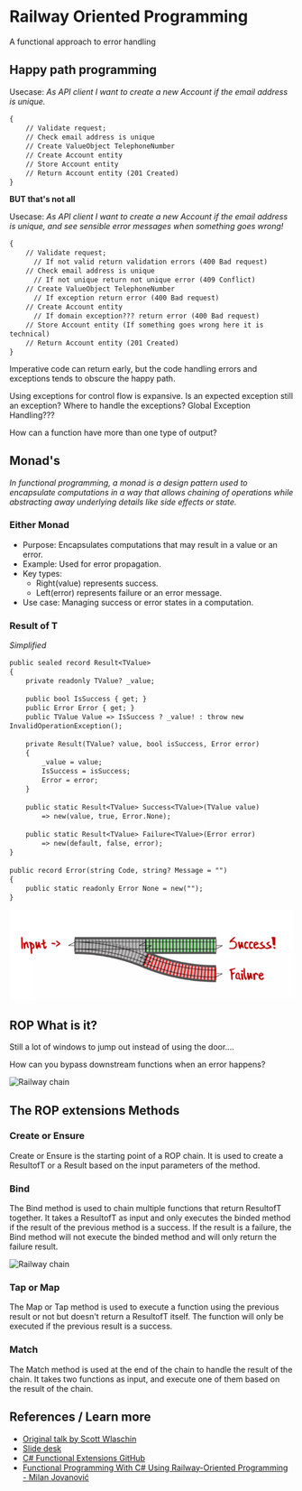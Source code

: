 # Railway Oriented Programming
A functional approach to error handling

## Happy path programming
Usecase: *As API client I want to create a new Account if the email address is unique.*
```
{
    // Validate request;
    // Check email address is unique
    // Create ValueObject TelephoneNumber
    // Create Account entity
    // Store Account entity
    // Return Account entity (201 Created)
}
```
**BUT that's not all**

Usecase: *As API client I want to create a new Account if the email address is unique,
and see sensible error messages when something goes wrong!*
```
{
    // Validate request;
      // If not valid return validation errors (400 Bad request)
    // Check email address is unique
      // If not unique return not unique error (409 Conflict)
    // Create ValueObject TelephoneNumber
      // If exception return error (400 Bad request)
    // Create Account entity
      // If domain exception??? return error (400 Bad request) 
    // Store Account entity (If something goes wrong here it is technical)
    // Return Account entity (201 Created)
}
```
Imperative code can return early, but the code handling errors and exceptions tends 
to obscure the happy path.

Using exceptions for control flow is expansive. Is an expected exception still 
an exception? Where to handle the exceptions? Global Exception Handling??? 

How can a function have more than one type of output?

## Monad's
*In functional programming, a monad is a design pattern used to encapsulate 
computations in a way that allows chaining of operations while abstracting 
away underlying details like side effects or state.*

### Either Monad 
- Purpose: Encapsulates computations that may result in a value or an error.
- Example: Used for error propagation.
- Key types:
  - Right(value) represents success.
  - Left(error) represents failure or an error message.
- Use case: Managing success or error states in a computation.

### Result of T
*Simplified*
```
public sealed record Result<TValue>
{
    private readonly TValue? _value;
    
    public bool IsSuccess { get; }
    public Error Error { get; }
    public TValue Value => IsSuccess ? _value! : throw new InvalidOperationException();
    
    private Result(TValue? value, bool isSuccess, Error error)
    {
        _value = value;
        IsSuccess = isSuccess;
        Error = error;
    }
    
    public static Result<TValue> Success<TValue>(TValue value) 
        => new(value, true, Error.None);
        
    public static Result<TValue> Failure<TValue>(Error error) 
        => new(default, false, error);
}

public record Error(string Code, string? Message = "")
{
    public static readonly Error None = new("");
}
```
![Railway switch](ROP-1.png)

## ROP What is it?
Still a lot of windows to jump out instead of using the door....

How can you bypass downstream functions when an error happens?

![Railway chain](ROP-2.png)

## The ROP extensions Methods

### Create or Ensure
Create or Ensure is the starting point of a ROP chain. It is used to create a ResultofT or a Result 
based on the input parameters of the method.

### Bind
The Bind method is used to chain multiple functions that return ResultofT together. It takes a ResultofT as input and only executes the 
binded method if the result of the previous method is a success. If the result is a failure, the Bind method will not
execute the binded method and will only return the failure result.

![Railway chain](ROP-3.png)

### Tap or Map
The Map or Tap method is used to execute a function using the previous result or not but doesn't return a ResultofT 
itself. The function will only be executed if the previous result is a success.

### Match
The Match method is used at the end of the chain to handle the result of the chain. It takes two functions as input, 
and execute one of them based on the result of the chain.

## References / Learn more
- [Original talk by Scott Wlaschin](https://vimeo.com/113707214)
- [Slide desk](https://www.slideshare.net/slideshow/railway-oriented-programming/32242318#98)
- [C# Functional Extensions GitHub](https://github.com/vkhorikov/CSharpFunctionalExtensions/tree/master)
- [Functional Programming With C# Using Railway-Oriented Programming - Milan Jovanović](https://www.youtube.com/watch?v=dDasAmowFts)
